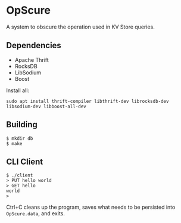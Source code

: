 # OpScure
A system to obscure the operation used in KV Store queries.

## Dependencies
- Apache Thrift
- RocksDB
- LibSodium
- Boost

Install all:
```
sudo apt install thrift-compiler libthrift-dev librocksdb-dev libsodium-dev libboost-all-dev
```

## Building
```
$ mkdir db
$ make
```
## CLI Client
```
$ ./client
> PUT hello world
> GET hello
world
> 
```
Ctrl+C cleans up the program, saves what needs to be persisted into `OpScure.data`, and exits.
